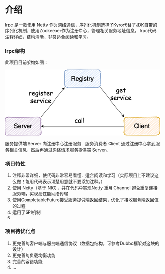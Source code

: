 # 介绍
lrpc 是一款使用 Netty 作为网络通信，序列化机制选择了Kyro代替了JDK自带的序列化机制，使用Zookeeper作为注册中心，管理相关服务地址信息。
lrpc代码注释详细，结构清晰，非常适合阅读和学习。

### lrpc架构

此项目目前架构如图：


![](./images/rpc-architure.png)

服务提供端 Server 向注册中心注册服务，服务消费者 Client 通过注册中心拿到服务相关信息，然后再通过网络请求服务提供端 Server。

### 项目特性
1. 注释非常详细，使代码非常容易看懂，适合阅读和学习（实际项目上不建议这么做！能用代码表示清楚用意就不要添加注释。）
2. 使用 Netty（基于 NIO），并在代码中实现Netty 重用 Channel 避免重复连接服务端，实现高性能网络传输
3. 使用CompletableFuture接受服务提供端返回结果，优化了接收服务端返回值的过程
4. 运用了SPI机制
5. ...

### 项目待优化点
1. 更完善的客户端与服务端通信协议（数据包结构，可参考Dubbo框架对这块的设计）
2. 更完善的负载均衡功能
3. 完善的容错功能
4. ...
